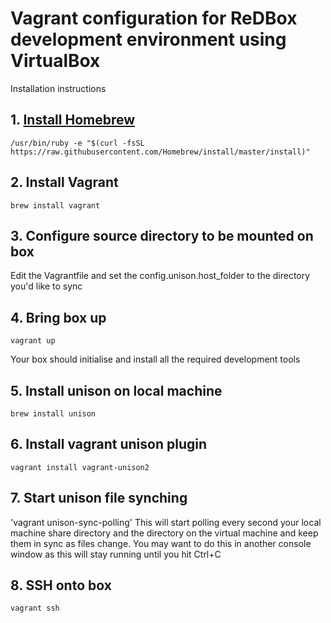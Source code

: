 Vagrant configuration for ReDBox development environment using VirtualBox
====================

Installation instructions
## 1. [Install Homebrew](http://brew.sh/)
`/usr/bin/ruby -e "$(curl -fsSL https://raw.githubusercontent.com/Homebrew/install/master/install)"`

## 2. Install Vagrant
`brew install vagrant`

## 3. Configure source directory to be mounted on box
Edit the Vagrantfile and set the config.unison.host_folder to the directory you'd like to sync

## 4. Bring box up
`vagrant up`

Your box should initialise and install all the required development tools

## 5. Install unison on local machine
`brew install unison`

## 6. Install vagrant unison plugin
`vagrant install vagrant-unison2`

## 7. Start unison file synching
'vagrant unison-sync-polling'
This will start polling every second your local machine share directory and the directory on the virtual machine and keep them in sync as files change. You may want to do this in another console window as this will stay running until you hit Ctrl+C

## 8. SSH onto box
`vagrant ssh`
